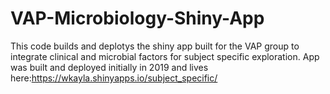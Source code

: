 # VAP-Microbiology-Shiny-App

This code builds and deplotys the shiny app built for the VAP group to integrate clinical and microbial factors for subject specific exploration. App was built and deployed initially in 2019 and lives here:https://wkayla.shinyapps.io/subject_specific/